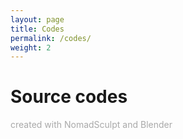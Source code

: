 ```yaml
---
layout: page
title: Codes
permalink: /codes/
weight: 2
---
```


# Source codes
<p style="color:DarkGrey">
created with NomadSculpt and Blender
</p>
<br>